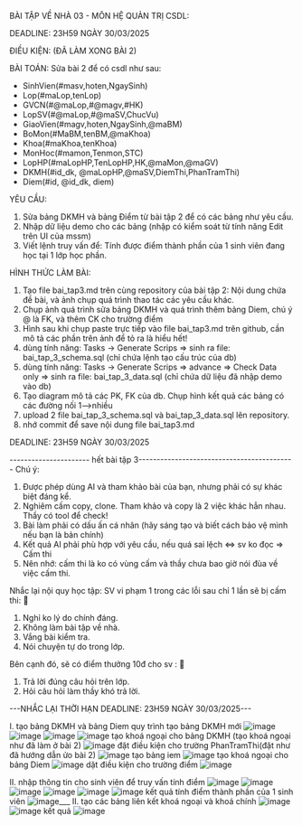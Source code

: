  BÀI TẬP VỀ NHÀ 03 - MÔN HỆ QUẢN TRỊ CSDL:

DEADLINE: 23H59 NGÀY 30/03/2025

ĐIỀU KIỆN: (ĐÃ LÀM XONG BÀI 2)

BÀI TOÁN: Sửa bài 2 để có csdl như sau:
  + SinhVien(#masv,hoten,NgaySinh)
  + Lop(#maLop,tenLop)
  + GVCN(#@maLop,#@magv,#HK)
  + LopSV(#@maLop,#@maSV,ChucVu)
  + GiaoVien(#magv,hoten,NgaySinh,@maBM)
  + BoMon(#MaBM,tenBM,@maKhoa)
  + Khoa(#maKhoa,tenKhoa)
  + MonHoc(#mamon,Tenmon,STC)
  + LopHP(#maLopHP,TenLopHP,HK,@maMon,@maGV)
  + DKMH(#id_dk, @maLopHP,@maSV,DiemThi,PhanTramThi)
  + Diem(#id, @id_dk, diem)

YÊU CẦU:
1. Sửa bảng DKMH và bảng Điểm từ bài tập 2 để có các bảng như yêu cầu.
2. Nhập dữ liệu demo cho các bảng (nhập có kiểm soát từ tính năng Edit trên UI của mssm)
3. Viết lệnh truy vấn để: Tính được điểm thành phần của 1 sinh viên đang học tại 1 lớp học phần.

HÌNH THỨC LÀM BÀI:
1. Tạo file bai_tap3.md trên cùng repository của bài tập 2:
   Nội dung chứa đề bài, và ảnh chụp quá trình thao tác các yêu cầu khác.
2. Chụp ảnh quá trình sửa bảng DKMH và quá trình thêm bảng Diem, chú ý @ là FK, và thêm CK cho trường điểm
3. Hình sau khi chụp paste trực tiếp vào file bai_tap3.md trên github, cần mô tả các phần trên ảnh để tỏ ra là hiểu hết!
4. dùng tính năng: Tasks -> Generate Scrips => sinh ra file: bai_tap_3_schema.sql  (chỉ chứa lệnh tạo cấu trúc của db)
5. dùng tính năng: Tasks -> Generate Scrips => advance => Check Data only => sinh ra file: bai_tap_3_data.sql  (chỉ chứa dữ liệu đã nhập demo vào db)
6. Tạo diagram mô tả các PK, FK của db. Chụp hình kết quả các bảng có các đường nối 1-->nhiều
7. upload 2 file  bai_tap_3_schema.sql và bai_tap_3_data.sql lên repository.
8. nhớ commit để save nội dung file bai_tap3.md

DEADLINE: 23H59 NGÀY 30/03/2025

---------------------- hết bài tập 3-------------------------------------------
Chú ý:
1. Được phép dùng AI và tham khảo bài của bạn, nhưng phải có sự khác biệt đáng kể.
2. Nghiêm cấm copy, clone. Tham khảo và copy là 2 việc khác hẳn nhau. Thầy có tool để check!
3. Bài làm phải có dấu ấn cá nhân (hãy sáng tạo và biết cách bảo vệ mình nếu bạn là bản chính)
4. Kết quả AI phải phù hợp với yêu cầu, nếu quá sai lệch <=> sv ko đọc => Cấm thi
5. Nên nhớ: cấm thi là ko có vùng cấm và thầy chưa bao giờ nói đùa về việc cấm thi.

Nhắc lại nội quy học tập:
SV vi phạm 1 trong các lỗi sau chỉ 1 lần sẽ bị cấm thi: 🚫
1. Nghỉ ko lý do chính đáng.
2. Không làm bài tập về nhà.
3. Vắng bài kiểm tra.
4. Nói chuyện tự do trong lớp.

Bên cạnh đó, sẽ có điểm thưởng 10đ cho sv :  🎁
1. Trả lời đúng câu hỏi trên lớp.
2. Hỏi câu hỏi làm thầy khó trả lời.

---NHẮC LẠI THỜI HẠN DEADLINE: 23H59 NGÀY 30/03/2025---


I. tạo bảng DKMH và bảng Diem
quy trình tạo bảng DKMH mới 
![image](https://github.com/user-attachments/assets/0cdd9f69-642e-4f2f-8103-0f14c1fd9470)
![image](https://github.com/user-attachments/assets/e8ed183f-b0df-40ad-b4b8-507467abec18)
![image](https://github.com/user-attachments/assets/de622d3f-fc31-4cca-a39c-f7afd4692c19)
![image](https://github.com/user-attachments/assets/83dfe4f0-c565-4ffd-83ff-5f9bd4f039b3)
tạo khoá ngoại cho bảng DKMH (tạo khoá ngoại như đã làm ở bài 2)
![image](https://github.com/user-attachments/assets/67da61b7-7e05-46be-89f6-876ec61625ee)
đặt điều kiện cho trường PhanTramThi(đặt như đã hướng dẫn ửo bài 2)
![image](https://github.com/user-attachments/assets/62f2a984-f170-4866-9a57-610a3a58de78)
tạo bảng iem
![image](https://github.com/user-attachments/assets/f8e27689-96a3-4c35-90da-3c3c10432d4a)
tạo khoá ngoại cho bảng Diem
![image](https://github.com/user-attachments/assets/c176ad96-84c1-437f-95a9-d38e78691b29)
dặt điều kiện cho trường điểm 
![image](https://github.com/user-attachments/assets/f723b5f3-a601-4504-947f-20ef1505a656)

II. nhập thông tin cho sinh viên để truy vấn tính điểm 
![image](https://github.com/user-attachments/assets/f651e441-c3c2-4b39-bc87-1f2badff3548)
![image](https://github.com/user-attachments/assets/cffec933-7360-42b8-abf2-c22fbfbaf1f7)
![image](https://github.com/user-attachments/assets/e505bf09-e9b2-4738-8eee-6a107574decc)
![image](https://github.com/user-attachments/assets/e1654d1a-d500-4c8a-8415-eee8f75fe9d9)
![image](https://github.com/user-attachments/assets/a96f5f13-3b79-4c7e-be98-7e283fc63e6f)
![image](https://github.com/user-attachments/assets/437d6930-d841-45fe-b297-c2a0791aef1f)
kết quả tính điểm thành phần của 1 sinh viên
![image](https://github.com/user-attachments/assets/ae9103f4-a40f-4fa6-8d04-44e40d0091f9)___
II. tạo các bảng liên kết khoá ngoại và khoá chính 
![image](https://github.com/user-attachments/assets/e42d78a9-e9ef-435e-b642-87b4706a195c)
![image](https://github.com/user-attachments/assets/5177c967-d6a5-4b77-bc22-9cd4887e1b21)
kết quả
![image](https://github.com/user-attachments/assets/5eac931b-ae57-4537-9907-acf5fc3cdd2e)


